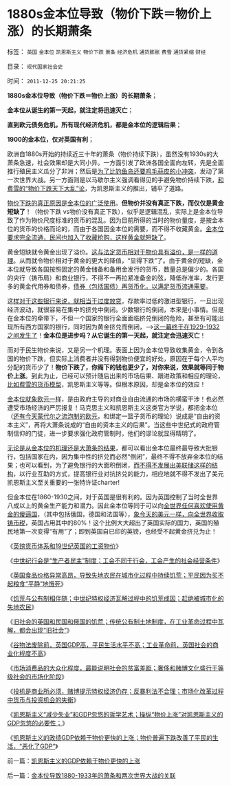 # 1880s金本位导致（物价下跌＝物价上涨）的长期萧条

标签： `英国` `金本位` `凯恩斯主义` `物价下跌` `萧条` `经济危机` `通货膨胀` `费雪` `通货紧缩` `财经` 

目录： `现代国家社会史`

时间： `2011-12-25 20:21:25`

**1880s金本位导致（物价下跌＝物价上涨）的长期萧条**；

**金本位从诞生的第一天起，就注定将迅速灭亡**；

**直到欧元债务危机，所有现代经济危机，都是金本位的逻辑后果**；

**1900的金本位，仅对英国有利**；

欧洲自1880s开始的持续近三十年的萧条（物价持续下跌），虽然没有1930s的大萧条急速，社会效果却是大同小异。一方面引发了欧洲各国全面向左转，先是全面推行殖民主义瓜分了非洲；然后是[为了比钓鱼岛还要鸡毛蒜皮的小冲突](http://blog.sina.com.cn/s/blog_6475884a0100xpul.html)，发动了第一次世界大战。另一方面则是以马歇尔主义强调看得见的手避免物价持续下跌，[和费雪的“物价下跌天下大乱”论](../../../2011/6/5/费雪“经济学”和基督教低利率道德情结.md)，为凯恩斯主义的推出，铺平了道路。

[物价下跌的真正原因是金本位的广泛使用](../../../2011/1/3/黄金不能保值；金本位制造经济危机.md)。**但物价并没有真正下跌，而仅仅是黄金短缺了**！（物价下跌 vs物价没有真正下跌），似乎是逻辑混乱，实际上是金本位导致了作为物价尺度标准的货币的混乱。因为目前所得的当时的物价量度，是按金本位的货币的价格而论的，而由于各国因金本位的需要，而不得不收藏黄金。[金本位要求完全流通，民间也加入了收藏抢购，这样黄金就短缺了](../../../2011/11/30/平价购买力的黄金，外汇，汇率和通货膨胀.md)。

黄金短缺就令黄金出现了溢价。[这与法定货币相对于物价具有溢价，是一样的道理](../../../2011/10/12/法定货币就是税收；凯恩斯主义相当于无限制加税.md)。从而就令物价相对于黄金的更大的降值，“显得下跌”了。由于黄金的短缺，金本位就导致各国按照固定的黄金储备和备用金发行的货币，数量总是偏少的。各国的央行（铸币局）和商业银行，不得不一再拉紧准备金的弦，降低存准率，发行更多的黄金代用券和债券，[债券（包括国债）再货币化，以满足货币流通需要](../../../2011/10/11/李嘉图等效，国债就是税收.md)。

这[样对于这些银行来说，就相当于过度放贷](../../../2011/11/28/货币政策拉动增长不可能；大萧条＝经济危机＋金融危机.md)，存款率过低的激进型银行，一旦出现经济波动，就很容易在集中的挤兑中倒闭。少数银行的倒闭，本来是小事情。但是在金本位的牵带下，不但一个国家的银行全面面临挤兑倒闭的危险，甚至有可能出现所有西方国家的银行，同时因为黄金挤兑而倒闭，——>[这一幕终于在1929-1932之间发生了](../../../2010/12/30/货币主义导致恶性通货膨胀和大萧条.md)！**金本位是进步吗？从它诞生的第一天起，就注定会迅速灭亡**！

而对于民生物价来说，又是另一个机理。表面上因为金本位导致收集黄金，令到各国的物价下跌，但实际上消费者并没有得到物价便宜的好处，原因在于每个人平均分配的货币少了！**物价下跌了，你阁下的钱也更少了，对你来说，效果就等同于物价上涨**。到此为止，已经可以预计随后出来的市场后果、跟进政策和相应的理论，[比如费雪的货币模型](../../../2009/4/24/费雪教条和凯恩斯主义.md)，凯恩斯主义等等。但根本原因，却是金本位的效应！

[金本位就象欧元一样](../../../2011/8/23/黄金不是天然法定货币；金本位没有必要.md)，是由政府主导的对商业自由流通的市场的横蛮干涉！也必然遭受市场经济的严厉报复！马克思主义和凯恩斯主义这类官方学说，都把金本位（[还有今天蒙代尔之流泡制的欧元](../../../2011/12/12/欧债危机起因于蒙代尔欧元方案的明显漏洞.md)，和绑定一篮子货币的理论）说成是“自由的资本主义”，再将大萧条说成的“自由的资本主义的后果”。当这些中世纪式的政府管制信仰的门徒，进一步要求强化政府管制时，他们的谬论就显得精明了。

[无论是从金本位的机理还是大萧条的结果](../../../2011/3/16/美国大萧条的五条成因.md)，都可以看出金本位最终最导致大批银行，包括国家在内，因为集中性的挤兑而必然“倒闭”，最终不得不放弃金本位的结果；也可以看到，为了避免银行的大面积倒闭，[而不得不发展出美联储这样的结构](../../../2011/6/7/凯恩斯乘数模型源于银行储备金备数模型.md)，以行业互助的方式，提高银行业对抗挤兑的能力，相应地就不得不发出了美元凯恩斯主义至关重要的一张特许证charter!

但金本位在1860-1930之间，对于英国是很有利的。因为英国控制了当时全世界八成以上的黄金生产能力和潜力。因此金本位等同于可以向[全世界任何喜欢使用黄金的傻逼国](../../../2008/12/10/为什么货币天生是黄金.md)，（其中包括俄国，德国和法国等），[象今天的美元一样，向全世界收取铸币税](../../../2008/7/17/在中国手中的外汇不是钱.md)，英国占用其中的80%！这个比例大大超出了英国实际的国力，英国的殖民地第一次变得“有用”了；即到英国自已印的英镑，也经受不起黄金挤兑为止！

《[英镑货币体系和19世纪英国的工资物价](../../../2011/12/22/英镑货币体系和19世纪英国的工资物价；.md)》

《[中世纪行会是“生产者民主”制度；工会不同于行会，工会产生的社会经营条件](../../../2011/12/22/中世纪行会是“生产者民主”制度.md)》

《[英国食品价格异常高昂，导致失地农民在城市化过程中持续饥荒；平民因为买不起粮食“平静”地饿死](../../../2011/12/23/英国治下的大饥荒，平民在堆积的粮食前饿死.md)》

《[饥荒与公有制相伴随；中世纪特权经济瓦解过程中的饥荒成因；赶绝被城市化的失地农民](../../../2011/12/23/饥荒与公有制相伴随；中世纪特权经济瓦解过程中的饥荒成因；.md)》

《[旧社会的英国和民国和俄国的饥荒；传统公有制土地制度，在工业革命过程中瓦解，都会出现“旧社会”](../../../2011/12/23/旧社会的成因，英国和民国和俄国的饥荒.md)》

《[谷物法废除前，英国GDP高，平民生活水平不高；工业革命前，英国社会的商业化程度不高](../../../2011/12/23/工业革命前英国的内需市场比清朝落后.md)》

《[市场消费品的大众化程度，最能说明社会的贫富差距；奢侈和赌博文化盛行于等级社会的市场化阶段](../../../2011/12/24/英国的奢侈和赌博，贫富差距的真实标志是消费品.md)》

《[投机是商业所必须，赌博提示特权经济仍存；反暴利法不合理；市场化改革过程中货币与投资机会的失衡](../../../2011/12/24/投机是商业所必须，赌博提示特权经济仍存；.md)》

《[凯恩斯主义“减少失业”和GDP忽悠的哲学艺术；操纵“物价上涨”对凯恩斯主义的GDP忽悠的必要性；](../../../2011/12/24/凯恩斯主义经济增长，减少失业，GDP和物价上涨的数学玄妙.md)》

《[凯恩斯主义的政绩GDP依赖于物价更快的上涨；物价普遍下跌改善了平民的生活，“恶化了GDP”](../../../2011/12/24/凯恩斯主义的GDP依赖于物价更快的上涨.md)》



前一篇：[凯恩斯主义的GDP依赖于物价更快的上涨](../../../2011/12/24/凯恩斯主义的GDP依赖于物价更快的上涨.md)

后一篇：[金本位导致1880-1933年的萧条和两次世界大战的关联](../../../2011/12/25/金本位导致1880-1933年的萧条和两次世界大战的关联.md)